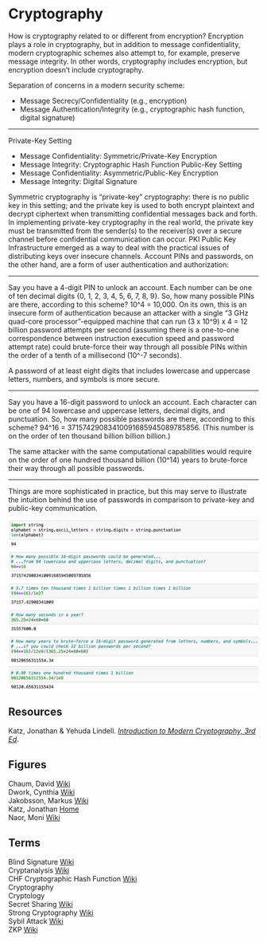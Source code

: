 # Cryptography

How is cryptography related to or different from encryption? Encryption plays a role in cryptography, but in addition to message confidentiality, modern cryptographic schemes also attempt to, for example, preserve message integrity. In other words, cryptography includes encryption, but encryption doesn’t include cryptography.

Separation of concerns in a modern security scheme:
* Message Secrecy/Confidentiality (e.g., encryption)
* Message Authentication/Integrity (e.g., cryptographic hash function, digital signature)

-----

Private-Key Setting
* Message Confidentiality: Symmetric/Private-Key Encryption
* Message Integrity: Cryptographic Hash Function
Public-Key Setting
* Message Confidentiality: Asymmetric/Public-Key Encryption
* Message Integrity: Digital Signature

Symmetric cryptography is “private-key” cryptography: there is no public key in this setting; and the private key is used to both encrypt plaintext and decrypt ciphertext when transmitting confidential messages back and forth. In implementing private-key cryptography in the real world, the private key must be transmitted from the sender(s) to the receiver(s) over a secure channel before confidential communication can occur. PKI Public Key Infrastructure emerged as a way to deal with the practical issues of distributing keys over insecure channels. Account PINs and passwords, on the other hand, are a form of user authentication and authorization:

-----

Say you have a 4-digit PIN to unlock an account. Each number can be one of ten decimal digits {0, 1, 2, 3, 4, 5, 6, 7, 8, 9}. So, how many possible PINs are there, according to this scheme? 10^4 = 10,000.
On its own, this is an insecure form of authentication because an attacker with a single “3 GHz quad-core processor”-equipped machine that can run (3 x 10^9) x 4 = 12 billion password attempts per second (assuming there is a one-to-one correspondence between instruction execution speed and password attempt rate) could brute-force their way through all possible PINs within the order of a tenth of a millisecond (10^-7 seconds).

A password of at least eight digits that includes lowercase and uppercase letters, numbers, and symbols is more secure.

-----

Say you have a 16-digit password to unlock an account. Each character can be one of 94 lowercase and uppercase letters, decimal digits, and punctuation. So, how many possible passwords are there, according to this scheme? 94^16 = 37157429083410091685945089785856. (This number is on the order of ten thousand billion billion billion.)

The same attacker with the same computational capabilities would require on the order of one hundred thousand billion (10^14) years to brute-force their way through all possible passwords.

-----

Things are more sophisticated in practice, but this may serve to illustrate the intuition behind the use of passwords in comparison to private-key and public-key communication.

![](images/password.png)



## Resources

Katz, Jonathan & Yehuda Lindell. [_Introduction to Modern Cryptography, 3rd Ed_](https://www.cs.umd.edu/~jkatz/imc.html).<br>



## Figures

Chaum, David [Wiki](https://en.wikipedia.org/wiki/David_Chaum)<br>
Dwork, Cynthia [Wiki](https://en.wikipedia.org/wiki/Cynthia_Dwork)<br>
Jakobsson, Markus [Wiki](https://en.wikipedia.org/wiki/Markus_Jakobsson)<br>
Katz, Jonathan [Home](https://www.cs.umd.edu/~jkatz/)<br>
Naor, Moni [Wiki](https://en.wikipedia.org/wiki/Moni_Naor)<br>



## Terms

Blind Signature [Wiki](https://en.wikipedia.org/wiki/Blind_signature)<br>
Cryptanalysis [Wiki](https://en.wikipedia.org/wiki/Cryptanalysis)<br>
CHF Cryptographic Hash Function [Wiki](https://en.wikipedia.org/wiki/Cryptographic_hash_function)<br>
Cryptography<br>
Cryptology<br>
Secret Sharing [Wiki](https://en.wikipedia.org/wiki/Secret_sharing)<br>
Strong Cryptography [Wiki](https://en.wikipedia.org/wiki/Strong_cryptography)<br>
Sybil Attack [Wiki](https://en.wikipedia.org/wiki/Sybil_attack)<br>
ZKP [Wiki](https://en.wikipedia.org/wiki/Zero-knowledge_proof)<br>
